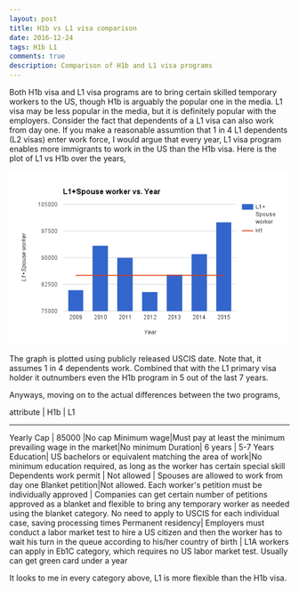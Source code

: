 ```yaml
---
layout: post
title: H1b vs L1 visa comparison
date: 2016-12-24
tags: H1b L1
comments: true
description: Comparison of H1b and L1 visa programs
---
```

Both H1b visa and L1 visa programs are to bring certain skilled temporary workers to the US, though H1b is arguably the popular one in the media. L1 visa may be less popular in the media, but it is definitely popular with the employers. Consider the fact that dependents of a L1 visa can also work from day one. If you make a reasonable assumtion that 1 in 4 L1 dependents (L2 visas) enter work force, I would argue that every year, L1 visa program enables more immigrants to work in the US than the H1b visa.
Here is the plot of L1 vs H1b over the years,

![L1 vs H1b](/assets/images/posts/L1-vs-H1-Years.png)

The graph is plotted using publicly released USCIS date. Note that, it assumes 1 in 4 dependents work. Combined that with the L1 primary visa holder it outnumbers even the H1b program in 5 out of the last 7 years.

Anyways, moving on to the actual differences between the two programs,

attribute  | H1b    | L1
-------------  ------     ------
Yearly Cap | 85000 |No cap
Minimum wage|Must pay at least the minimum prevailing wage in the market|No minimum
Duration| 6 years | 5-7 Years
Education| US bachelors or equivalent matching the area of work|No minimum education required, as long as the worker has certain special skill
Dependents work permit | Not allowed | Spouses are allowed to work from day one
Blanket petition|Not allowed. Each worker's petition must be individually approved | Companies can get certain number of petitions approved as a blanket and flexible to bring any temporary worker as needed using the blanket category. No need to apply to USCIS for each individual case, saving processing times
Permanent residency| Employers must conduct a labor market test to hire a US citizen and then the worker has to wait his turn in the queue according to his/her country of birth | L1A workers can apply in Eb1C category, which requires 
no US labor market test. Usually can get green card under a year

It looks to me in every category above, L1 is more flexible than the H1b visa.

